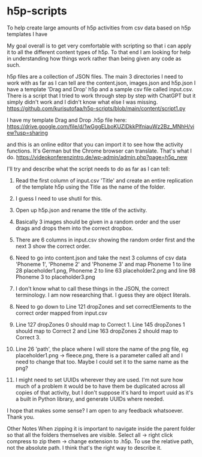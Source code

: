 # h5p-scripts
To help create large amounts of h5p activities from csv data based on h5p templates I have

My goal overall is to get very comfortable with scripting so that i can apply it to all the different content types of h5p. 
To that end I am looking for help in understanding how things work rather than being given any code as such.

h5p files are a collection of JSON files. The main 3 directories I need to work with as far as I can tell are the content.json, images.json and h5p.json
I have a template 'Drag and Drop' h5p and a sample csv file called input.csv. 
There is a script that I tried to work through step by step with ChatGPT but it simply didn't work and I didn't know what else I was missing.
https://github.com/kurisutofaa/h5p-scripts/blob/main/content/script1.py 

I have my template Drag and Drop .h5p file here:
https://drive.google.com/file/d/1wGggELboKUZIDkkPlfniauWz2Bz_MNhH/view?usp=sharing

and this is an online editor that you can import it to see how the activity functions. It's German but the Chrome browser can translate. That's what I do.
https://videokonferenzintro.de/wp-admin/admin.php?page=h5p_new

I'll try and describe what the script needs to do as far as I can tell:
1. Read the first column of  input.csv 'Title' and create an entire replication of the template h5p using the Title as the name of the folder.
2. I guess I need to use shutil for this. 
3. Open up h5p.json and rename the title of the activity.
  
4. Basically 3 images should be given in a random order and the user drags and drops them into the correct dropbox.
5. There are 6 columns in input.csv showing the random order first and the next 3 show the correct order.
6. Need to go into content.json and take the next 3 columns of csv data 'Phoneme 1', 'Phoneme 2' and 'Phoneme 3' and map Phoneme 1 to line 28 placeholder1.png, Phoneme 2 to line 63 placeholder2.png and line 98 Phoneme 3 to placeholder3.png
7. I don't know what to call these things in the JSON, the correct terminology. I am now researching that. I guess they are object literals.
8. Need to go down to Line 121 dropZones and set correctElements to the correct order mapped from input.csv
9. Line 127 dropZones 0 should map to Correct 1. Line 145 dropZones 1 should map to Correct 2 and Line 163 dropZones 2 should map to Correct 3. 
10. Line 26 'path', the place where I will store the name of the png file, eg placeholder1.png -> fleece.png, there is a parameter called alt and I need to change that too. Maybe I could set it to the same name as the png?
11. I might need to set UUIDs wherever they are used. I'm not sure how much of a problem it would be to have them be duplicated across all copies of that activity, but I don't suppose it's hard to import uuid
    as it's a built in Python library, and generate UUIDs where needed.

I hope that makes some sense? I am open to any feedback whatsoever. Thank you. 

Other Notes
When zipping it is important to navigate inside the parent folder so that all the folders themselves are visible. Select all -> right click compress to zip them -> change extension to .h5p. To use the relative path, not the absolute path. I think that's the right way to describe it.

